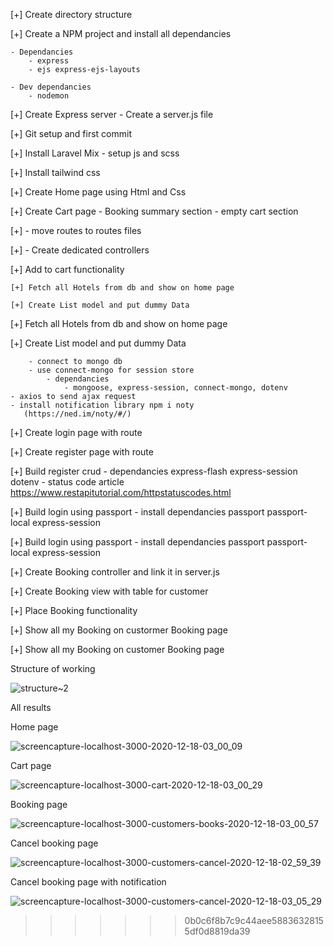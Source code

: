 
[+] Create directory structure

[+] Create a NPM project and install all dependancies

    - Dependancies
        - express
        - ejs express-ejs-layouts
        
    - Dev dependancies
        - nodemon

[+] Create Express server - Create a server.js file

[+] Git setup and first commit

[+] Install Laravel Mix
    - setup js and scss

[+] Install tailwind css

[+] Create Home page using Html and Css

[+] Create Cart page
    - Booking summary section
    - empty cart section

[+] - move routes to routes files

[+] - Create dedicated controllers

[+] Add to cart functionality
    
    [+] Fetch all Hotels from db and show on home page
    
    [+] Create List model and put dummy Data

[+] Fetch all Hotels from db and show on home page
    
[+] Create List model and put dummy Data
    
        - connect to mongo db
        - use connect-mongo for session store
            - dependancies
                - mongoose, express-session, connect-mongo, dotenv
    - axios to send ajax request
    - install notification library npm i noty  
       (https://ned.im/noty/#/)
    
[+] Create login page with route

[+] Create register page with route

[+] Build register crud
    - dependancies express-flash express-session dotenv
    - status code article https://www.restapitutorial.com/httpstatuscodes.html

[+] Build login using passport
    - install dependancies passport passport-local express-session

    
[+] Build login using passport
    - install dependancies passport passport-local express-session

[+] Create Booking controller and link it in server.js

[+] Create Booking view with table for customer

[+] Place Booking functionality

[+] Show all my Booking on custormer Booking page

[+] Show all my Booking on customer Booking page




Structure of working 

![structure~2](https://user-images.githubusercontent.com/67025166/102593965-75459d00-40ca-11eb-8bab-cca1303d7de8.png)


All results

Home page

![screencapture-localhost-3000-2020-12-18-03_00_09](https://user-images.githubusercontent.com/67025166/102598770-5e567900-40d1-11eb-9d7b-b23d8e05ac47.png)

Cart page

![screencapture-localhost-3000-cart-2020-12-18-03_00_29](https://user-images.githubusercontent.com/67025166/102598841-775f2a00-40d1-11eb-9717-36ec63191742.png)

Booking page

![screencapture-localhost-3000-customers-books-2020-12-18-03_00_57](https://user-images.githubusercontent.com/67025166/102598854-7a5a1a80-40d1-11eb-8091-3faad5445f1c.png)

Cancel booking page

![screencapture-localhost-3000-customers-cancel-2020-12-18-02_59_39](https://user-images.githubusercontent.com/67025166/102598857-7b8b4780-40d1-11eb-9884-768c7091a683.png)

Cancel booking page with notification

![screencapture-localhost-3000-customers-cancel-2020-12-18-03_05_29](https://user-images.githubusercontent.com/67025166/102598860-7cbc7480-40d1-11eb-9e6e-1cc3321b9db5.png)

>>>>>>> 0b0c6f8b7c9c44aee58836328155df0d8819da39
